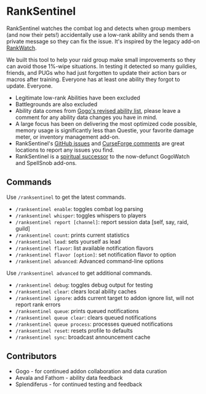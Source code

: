 # RankSentinel

RankSentinel watches the combat log and detects when group members (and now their pets!) accidentally use a low-rank ability and sends them a private message so they can fix the issue. It's inspired by the legacy add-on [RankWatch](https://www.curseforge.com/wow/addons/rankwatch).

We built this tool to help your raid group make small improvements so they can avoid those 1%-wipe situations. In testing it detected so many guildies, friends, and PUGs who had just forgotten to update their action bars or macros after training. Everyone has at least one ability they forgot to update. Everyone.

- Legitimate low-rank Abilities have been excluded
- Battlegrounds are also excluded
- Ability data comes from [Gogo's revised ability list](https://docs.google.com/spreadsheets/d/1jtx1WyfChzACzh0WBWANtrqkRtS3D-zPWqs3eOnyVvY/edit?usp=sharing), please leave a comment for any ability data changes you have in mind.
- A large focus has been on delivering the most optimized code possible, memory usage is significantly less than Questie, your favorite damage meter, or inventory management add-on.
- RankSentinel's [GitHub issues](https://github.com/valkyrnstudios/RankSentinel/issues) and [CurseForge comments](https://www.curseforge.com/wow/addons/ranksentinel) are great locations to report any issues you find.
- RankSentinel is a [spiritual successor](https://github.com/valkyrnstudios/RankSentinel/issues/5) to the now-defunct GogoWatch and SpellSnob add-ons.

## Commands

Use `/ranksentinel` to get the latest commands.

- `/ranksentinel enable`: toggles combat log parsing
- `/ranksentinel whisper`: toggles whispers to players
- `/ranksentinel report [channel]`: report session data [self, say, raid, guild]
- `/ranksentinel count`: prints current statistics
- `/ranksentinel lead`: sets yourself as lead
- `/ranksentinel flavor`: list available notification flavors
- `/ranksentinel flavor [option]`: set notification flavor to option
- `/ranksentinel advanced`: Advanced command-line options

Use `/ranksentinel advanced` to get additional commands.

- `/ranksentinel debug`: toggles debug output for testing
- `/ranksentinel clear`: clears local ability caches
- `/ranksentinel ignore`: adds current target to addon ignore list, will not report rank errors
- `/ranksentinel queue`: prints queued notifications
- `/ranksentinel queue clear`: clears queued notifications
- `/ranksentinel queue process`: processes queued notifications
- `/ranksentinel reset`: resets profile to defaults
- `/ranksentinel sync`: broadcast announcement cache

## Contributors

- Gogo - for continued addon collaboration and data curation
- Aevala and Fathom - ability data feedback
- Splendiferus - for continued testing and feedback
